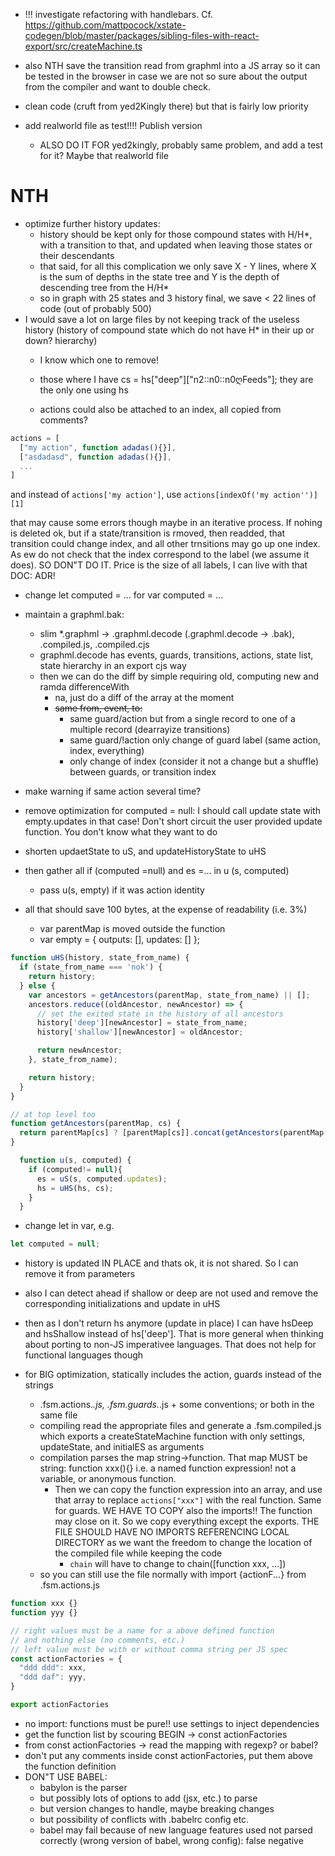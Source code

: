 - !!! investigate refactoring with handlebars. Cf. https://github.com/mattpocock/xstate-codegen/blob/master/packages/sibling-files-with-react-export/src/createMachine.ts
- also NTH save the transition read from graphml into a JS array so it can be tested in the browser in case we are not so sure about the output from the compiler and want to double check.

- clean code (cruft from yed2Kingly there) but that is fairly low priority
- add realworld file as test!!!! Publish version
  - ALSO DO IT FOR yed2kingly, probably same problem, and add a test for it? Maybe that realworld file 

# NTH
- optimize further history updates: 
  - history should be kept only for those compound states with H/H*, with a transition to that, and updated when leaving those states or their descendants
  - that said, for all this complication we only save X - Y lines, where X is the sum of depths in the state tree and Y is the depth of descending tree from the H/H*
  - so in graph with 25 states and 3 history final, we save < 22 lines of code (out of probably 500)
- I would save a lot on large files by not keeping track of the useless history (history of compound state which do not have H* in their up or down? hierarchy)
  - I know which one to remove!
  - those where I have cs = hs["deep"]["n2::n0::n0ღFeeds"]; they are the only one using hs

  - actions could also be attached to an index, all copied from comments?
```js
actions = [
  ["my action", function adadas(){}],
  ["asdadasd", function adadas(){}],
  ...
]
```

and instead of `actions['my action']`, use `actions[indexOf('my action'')][1]`

that may cause some errors though maybe in an iterative process. If nohing is deleted ok, but if a state/transition is rmoved, then readded, that transition could change index, and all other trnsitions may go up one index. As ew do not check that the index correspond to the label (we assume it does). SO DON"T DO IT. Price is the size of all labels, I can live with that
DOC: ADR!

- change let computed = ... for var computed = ...
- maintain a graphml.bak:
  - slim *.graphml -> .graphml.decode (.graphml.decode -> .bak), .compiled.js, .compiled.cjs
  - graphml.decode has events, guards, transitions, actions, state list, state hierarchy in an export cjs way
  - then we can do the diff by simple requiring old, computing new and ramda differenceWith
    - na, just do a diff of the array at the moment
    - ~~same from, event, to:~~ 
      - same guard/action but from a single record to one of a multiple record (dearrayize transitions)
      - same guard/!action only change of guard label (same action, index, everything)
      - only change of index (consider it not a change but a shuffle) between guards, or transition index

- make warning if same action several time?

- remove optimization for computed = null: I should call update state with empty.updates in that case! Don't short circuit the user provided update function. You don't know what they want to do
- shorten updaetState to uS, and updateHistoryState to uHS
- then gather all if (computed =null) and es =... in u (s, computed)
  - pass u(s, empty) if it was action identity
- all that should save 100 bytes, at the expense of readability (i.e. 3%)
  - var parentMap is moved outside the function
  - var empty = { outputs: [], updates: [] };
```js
function uHS(history, state_from_name) {
  if (state_from_name === 'nok') {
    return history;
  } else {
    var ancestors = getAncestors(parentMap, state_from_name) || [];
    ancestors.reduce((oldAncestor, newAncestor) => {
      // set the exited state in the history of all ancestors
      history['deep'][newAncestor] = state_from_name;
      history['shallow'][newAncestor] = oldAncestor;

      return newAncestor;
    }, state_from_name);

    return history;
  }
}

```

```js
// at top level too
function getAncestors(parentMap, cs) {
  return parentMap[cs] ? [parentMap[cs]].concat(getAncestors(parentMap[cs])) : [];
}

```

```js
  function u(s, computed) {
    if (computed!= null){
      es = uS(s, computed.updates);
      hs = uHS(hs, cs);
    }
  }


```
- change let in var, e.g.
```js
let computed = null;
```

- history is updated IN PLACE and thats ok, it is not shared. So I can remove it from parameters
- also I can detect ahead if shallow or deep are not used and remove the corresponding initializations and update in uHS
- then as I don't return hs anymore (update in place) I can have hsDeep and hsShallow instead of hs['deep']. That is more general when thinking about porting to non-JS imperativee languages. That does not help for functional languages though 


- for BIG optimization, statically includes the action, guards instead of the strings
  - .fsm.actions.*.js, .fsm.guards.*.js + some conventions; or both in the same file
  - compiling read the appropriate files and generate a .fsm.compiled.js which exports a createStateMachine function with only settings, updateState, and initialES as arguments
  - compilation parses the map string->function. That map MUST be string: function xxx(){} i.e. a named function expression! not a variable, or anonymous function. 
    - Then we can copy the function expression into an array, and use that array to replace `actions["xxx"]` with the real function. Same for guards. WE HAVE TO COPY also the imports!! The function may close on it. So we copy everything except the exports. THE FILE SHOULD HAVE NO IMPORTS REFERENCING LOCAL DIRECTORY as we want the freedom to change the location of the compiled file while keeping the code 
      - `chain` will have to change to chain([function xxx, ...])
  - so you can still use the file normally with import {actionF...} from .fsm.actions.js


```js
function xxx {}
function yyy {}

// right values must be a name for a above defined function
// and nothing else (no comments, etc.)
// left value must be with or without comma string per JS spec
const actionFactories = {
  "ddd ddd": xxx,
  "ddd daf": yyy,
}

export actionFactories 
```

- no import: functions must be pure!! use settings to inject dependencies
- get the function list by scouring BEGIN -> const actionFactories
- from const actionFactories -> read the mapping with regexp? or babel?
- don't put any comments inside const actionFactories, put them above the function definition
- DON"T USE BABEL:
  - babylon is the parser
  - but possibly lots of options to add (jsx, etc.) to parse
  - but version changes to handle, maybe breaking changes
  - but possibility of conflicts with .babelrc config etc.
  - babel may fail because of new language features used not parsed correctly (wrong version of babel, wrong config): false negative
  

